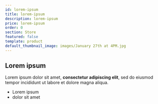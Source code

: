 ```yaml
---
id: lorem-ipsum
title: lorem-ipsum
description: lorem-ipsum
price: lorem-ipsum
order: 0
section: Store
featured: false
template: product
default_thumbnail_image: images/January 27th at 4PM.jpg
---
```

## Lorem ipsum

Lorem ipsum dolor sit amet, **consectetur adipiscing elit**, sed do eiusmod tempor incididunt ut labore et dolore magna aliqua.

- Lorem ipsum
- dolor sit amet